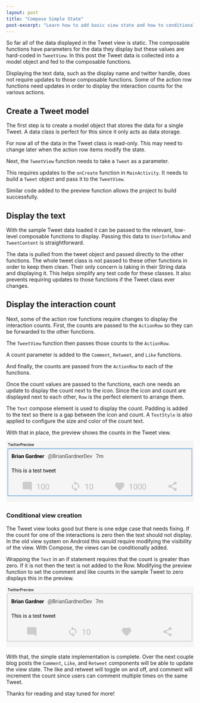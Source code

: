 ```yaml
---
layout: post
title: "Compose Simple State"
post-excerpt: "Learn how to add basic view state and how to conditionally add views in your composable functions."
---
```


So far all of the data displayed in the Tweet view is static. The composable functions have parameters for the data they display but these values are hard-coded in `TweetView`. In this post the Tweet data is collected into a model object and fed to the composable functions.

Displaying the text data, such as the display name and twitter handle, does not require updates to those composable functions. Some of the action row functions need updates in order to display the interaction counts for the various actions.

## Create a Tweet model

The first step is to create a model object that stores the data for a single Tweet. A data class is perfect for this since it only acts as data storage.

<script src="https://gist.github.com/BrianGardnerAtl/a60dc87281caf1e9c51eeb0e96858855.js"></script>

For now all of the data in the Tweet class is read-only. This may need to change later when the action row items modify the state.

Next, the `TweetView` function needs to take a `Tweet` as a parameter.

<script src="https://gist.github.com/BrianGardnerAtl/fad4ef9c5800bd373f94daafedc5386a.js"></script>

This requires updates to the `onCreate` function in `MainActivity`. It needs to build a `Tweet` object and pass it to the `TweetView`.

<script src="https://gist.github.com/BrianGardnerAtl/45120005bcd43d0fb45ec2539ca7caf0.js"></script>

Similar code added to the preview function allows the project to build successfully.

<script src="https://gist.github.com/BrianGardnerAtl/ca590ac8f00e3d6060b264c8d55548e6.js"></script>

## Display the text

With the sample Tweet data loaded it can be passed to the relevant, low-level composable functions to display. Passing this data to `UserInfoRow` and `TweetContent` is straightforward.

<script src="https://gist.github.com/BrianGardnerAtl/3aa15930e31292f6f673eff1d3ef3d58.js"></script>

The data is pulled from the tweet object and passed directly to the other functions. The whole tweet class is not passed to these other functions in order to keep them clean. Their only concern is taking in their String data and displaying it. This helps simplify any test code for these classes. It also prevents requiring updates to those functions if the Tweet class ever changes.

## Display the interaction count

Next, some of the action row functions require changes to display the interaction counts. First, the counts are passed to the `ActionRow` so they can be forwarded to the other functions.

<script src="https://gist.github.com/BrianGardnerAtl/e2347a99133361f19ebc3361ea63e285.js"></script>

The `TweetView` function then passes those counts to the `ActionRow`.

<script src="https://gist.github.com/BrianGardnerAtl/a26e7d9b0e7ec92c2a3022783356b5b3.js"></script>

A count parameter is added to the `Comment`, `Retweet`, and `Like` functions.

<script src="https://gist.github.com/BrianGardnerAtl/95a7b2a18a5c6b9031a79a18862bb862.js"></script>

And finally, the counts are passed from the `ActionRow` to each of the functions.

<script src="https://gist.github.com/BrianGardnerAtl/adeacbcc248ee0e1db678c03a58c3ad7.js"></script>

Once the count values are passed to the functions, each one needs an update to display the count next to the icon. Since the icon and count are displayed next to each other, `Row` is the perfect element to arrange them.

The `Text` compose element is used to display the count. Padding is added to the text so there is a gap between the icon and count. A `TextStyle` is also applied to configure the size and color of the count text.

<script src="https://gist.github.com/BrianGardnerAtl/9a0ced2931bc368e8fafd60234fc9090.js"></script>

With that in place, the preview shows the counts in the Tweet view.

<img class="post-image" src="/assets/images/compose_4/action_row_counts.png" alt="Preview pane showing the tweet view with the action row counts displayed"/>

### Conditional view creation

The Tweet view looks good but there is one edge case that needs fixing. If the count for one of the interactions is zero then the text should not display. In the old view system on Android this would require modifying the visibility of the view. With Compose, the views can be conditionally added.

<script src="https://gist.github.com/BrianGardnerAtl/1855c779d083efb58bf43ac7ef1df9d6.js"></script>

Wrapping the `Text` in an if statement requires that the count is greater than zero. If it is not then the text is not added to the Row. Modifying the preview function to set the comment and like counts in the sample Tweet to zero displays this in the preview.

<img class="post-image" src="/assets/images/compose_4/action_row_counts_hidden.png" alt="Preview pane showing the tweet view with the zero counts hidden"/>

With that, the simple state implementation is complete. Over the next couple blog posts the `Comment`, `Like`, and `Retweet` components will be able to update the view state. The like and retweet will toggle on and off, and comment will increment the count since users can comment multiple times on the same Tweet.

Thanks for reading and stay tuned for more!
